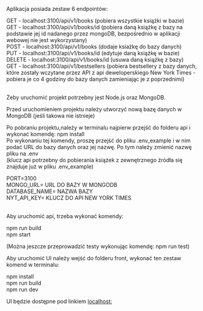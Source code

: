 Aplikacja posiada zestaw 6 endpointów:

GET - localhost:3100/api/v1/books (pobiera wszystkie książki w bazie) <br />
GET - localhost:3100/api/v1/books/id (pobiera daną książkę z bazy na podstawie jej id nadanego przez mongoDB, bezpośrednio w aplikacji webowej nie jest wykorzystany) <br />
POST - localhost:3100/api/v1/books (dodaje ksiażkę do bazy danych) <br />
PUT - localhost:3100/api/v1/books/id (edytuje daną książkę w bazie) <br />
DELETE - localhost:3100/api/v1/books/id (usuwa daną książkę z bazy) <br />
GET - localhost:3100/api/v1/bestsellers (pobiera bestsellery z bazy danych, które zostały wczytane przez API z api deweloperskiego New York Times - pobiera je co 4 godziny do bazy danych zamieniając je z poprzednimi) <br /> <br />

Żeby uruchomić projekt potrzebny jest Node.js oraz MongoDB.

Przed uruchomieniem projektu należy utworzyć nową bazę danych w MongoDB (jeśli takowa nie istnieje)

Po pobraniu projektu,należy w terminalu najpierw przejść do folderu api i wykonać komendę: npm install <br />
Po wykonaniu tej komendy, proszę przejść do pliku .env_example i w nim podać URL do bazy danych oraz jej nazwę. Po tym należy zmienić nazwę pliku na .env <br />
(klucz api potrzebny do pobierania książek z zewnętrznego źródła się znajduje już w pliku .env_example)

PORT=3100  <br />
MONGO_URL= URL DO BAZY W MONGODB <br />
DATABASE_NAME= NAZWA BAZY  <br />
NYT_API_KEY= KLUCZ DO API NEW YORK TIMES <br /> <br />

Aby uruchomić api, trzeba wykonać komendy:

npm run build <br />
npm start <br />

(Można jeszcze przeprowadzić testy wykonując komendę: npm run test) <br />

Aby uruchomić UI należy wejść do folderu front, wykonać ten zestaw komend w terminalu:

npm install <br />
npm run build <br />
npm run dev <br />

UI będzie dostępne pod linkiem [localhost:](http://localhost:5173/)

